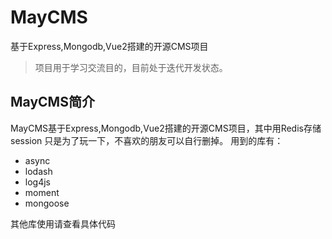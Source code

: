 # MayCMS
基于Express,Mongodb,Vue2搭建的开源CMS项目

> 项目用于学习交流目的，目前处于迭代开发状态。

## MayCMS简介

MayCMS基于Express,Mongodb,Vue2搭建的开源CMS项目，其中用Redis存储session 只是为了玩一下，不喜欢的朋友可以自行删掉。
用到的库有：
* async
* lodash
* log4js
* moment
* mongoose

其他库使用请查看具体代码